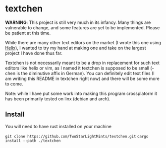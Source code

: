# textchen

**WARNING**: This project is still very much in its infancy. Many things are vulnerable to change, and some features are yet to be implemented. Please be patient at this time.

While there are many other text editors on the market (I wrote this one using [Helix](https://github.com/helix-editor/helix)), I wanted to try my hand at making one and take on the largest project I have done thus far.

Textchen is not necessarily meant to be a drop in replacement for such text editors like helix or vim, as I named it textchen is supposed to be small (-chen is the diminutive affix in German). You can definitely edit text files (I am writing this README in textchen right now) and there will be some more to come.

Note: while I have put some work into making this program crossplatorm it has been primarily tested on linx (debian and arch).

## Install
You will need to have rust installed on your machine

`git clone https://github.com/TwoStarLightMints/textchen.git`
`cargo install --path ./textchen`